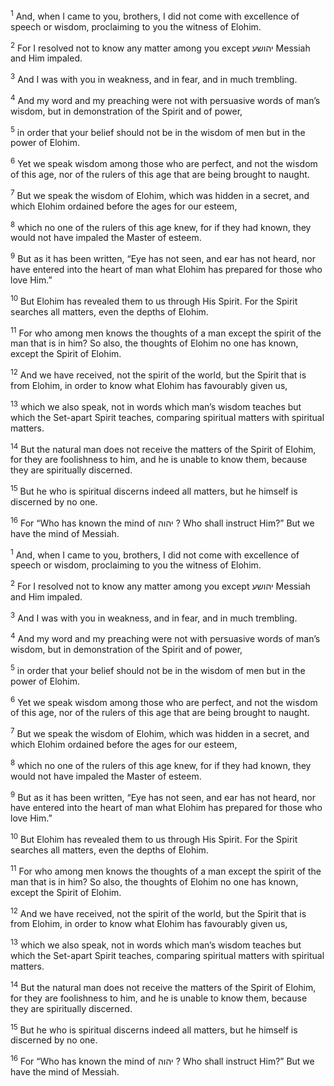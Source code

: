 <sup>1</sup> And, when I came to you, brothers, I did not come with excellence of speech or wisdom, proclaiming to you the witness of Elohim.

<sup>2</sup> For I resolved not to know any matter among you except יהושע Messiah and Him impaled.

<sup>3</sup> And I was with you in weakness, and in fear, and in much trembling.

<sup>4</sup> And my word and my preaching were not with persuasive words of man’s wisdom, but in demonstration of the Spirit and of power,

<sup>5</sup> in order that your belief should not be in the wisdom of men but in the power of Elohim.

<sup>6</sup> Yet we speak wisdom among those who are perfect, and not the wisdom of this age, nor of the rulers of this age that are being brought to naught.

<sup>7</sup> But we speak the wisdom of Elohim, which was hidden in a secret, and which Elohim ordained before the ages for our esteem,

<sup>8</sup> which no one of the rulers of this age knew, for if they had known, they would not have impaled the Master of esteem.

<sup>9</sup> But as it has been written, “Eye has not seen, and ear has not heard, nor have entered into the heart of man what Elohim has prepared for those who love Him.”

<sup>10</sup> But Elohim has revealed them to us through His Spirit. For the Spirit searches all matters, even the depths of Elohim.

<sup>11</sup> For who among men knows the thoughts of a man except the spirit of the man that is in him? So also, the thoughts of Elohim no one has known, except the Spirit of Elohim.

<sup>12</sup> And we have received, not the spirit of the world, but the Spirit that is from Elohim, in order to know what Elohim has favourably given us,

<sup>13</sup> which we also speak, not in words which man’s wisdom teaches but which the Set-apart Spirit teaches, comparing spiritual matters with spiritual matters.

<sup>14</sup> But the natural man does not receive the matters of the Spirit of Elohim, for they are foolishness to him, and he is unable to know them, because they are spiritually discerned.

<sup>15</sup> But he who is spiritual discerns indeed all matters, but he himself is discerned by no one.

<sup>16</sup> For “Who has known the mind of יהוה ? Who shall instruct Him?” But we have the mind of Messiah.

<sup>1</sup> And, when I came to you, brothers, I did not come with excellence of speech or wisdom, proclaiming to you the witness of Elohim.

<sup>2</sup> For I resolved not to know any matter among you except יהושע Messiah and Him impaled.

<sup>3</sup> And I was with you in weakness, and in fear, and in much trembling.

<sup>4</sup> And my word and my preaching were not with persuasive words of man’s wisdom, but in demonstration of the Spirit and of power,

<sup>5</sup> in order that your belief should not be in the wisdom of men but in the power of Elohim.

<sup>6</sup> Yet we speak wisdom among those who are perfect, and not the wisdom of this age, nor of the rulers of this age that are being brought to naught.

<sup>7</sup> But we speak the wisdom of Elohim, which was hidden in a secret, and which Elohim ordained before the ages for our esteem,

<sup>8</sup> which no one of the rulers of this age knew, for if they had known, they would not have impaled the Master of esteem.

<sup>9</sup> But as it has been written, “Eye has not seen, and ear has not heard, nor have entered into the heart of man what Elohim has prepared for those who love Him.”

<sup>10</sup> But Elohim has revealed them to us through His Spirit. For the Spirit searches all matters, even the depths of Elohim.

<sup>11</sup> For who among men knows the thoughts of a man except the spirit of the man that is in him? So also, the thoughts of Elohim no one has known, except the Spirit of Elohim.

<sup>12</sup> And we have received, not the spirit of the world, but the Spirit that is from Elohim, in order to know what Elohim has favourably given us,

<sup>13</sup> which we also speak, not in words which man’s wisdom teaches but which the Set-apart Spirit teaches, comparing spiritual matters with spiritual matters.

<sup>14</sup> But the natural man does not receive the matters of the Spirit of Elohim, for they are foolishness to him, and he is unable to know them, because they are spiritually discerned.

<sup>15</sup> But he who is spiritual discerns indeed all matters, but he himself is discerned by no one.

<sup>16</sup> For “Who has known the mind of יהוה ? Who shall instruct Him?” But we have the mind of Messiah.

